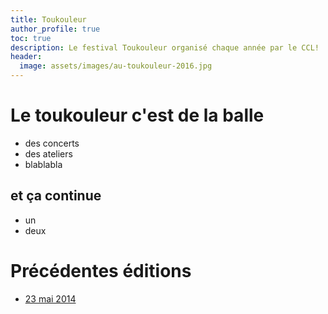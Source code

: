 ```yaml
---
title: Toukouleur
author_profile: true
toc: true
description: Le festival Toukouleur organisé chaque année par le CCL!
header:
  image: assets/images/au-toukouleur-2016.jpg
---
```

# Le toukouleur c'est de la balle
  - des concerts
  - des ateliers
  - blablabla

## et ça continue
  * un
  * deux

# Précédentes éditions

  - [23 mai 2014](/old/toukouleur2014)
